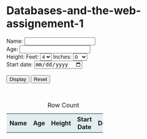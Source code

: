 # Databases-and-the-web-assignement-1

<!DOCTYPE html>
<html>
<head>
<title>Gym Membership</title>
<style type = "text/css">
	.T1table{
		width: 50%;
	}
	.T1table tr {
		background: #e0eeef
	}
	.T1table tr:nth-child(odd){
		background: #e0eeef
	}
	.T1table tr:nth-child(even){
		background: #d3d3d3
	}
th {
  height: 25px;
}
tr {
  height: 25px;
}
</style>

</head>

<body>
<form id="mainForm" name = "mainForm">
Name: <input id = "yourname" name ="yourname" type = "text" /><br />
Age: <input id = "age" name="age" type="number" /><br />
Height: Feet: <select id = "HeightInFeet" name = "HeightInFeet">
	<option value ="4"> 4</option>
	<option value ="5"> 5</option>
	<option value ="6"> 6</option>
</select>
Inches: <select id = "HeightInInches" name = "HeightInInches">
	<option value ="0"> 0</option>
	<option value ="1"> 1</option>
	<option value ="2"> 2</option>
	<option value ="3"> 3</option>
	<option value ="4"> 4</option>
	<option value ="5"> 5</option>
	<option value ="6"> 6</option>
	<option value ="7"> 7</option>
	<option value ="8"> 8</option>
	<option value ="9"> 9</option>
	<option value ="10">10</option>
	<option value ="11">11</option>
</select><br />
Start date: <input id = "startdate" name ="startdate" type="date" /><br/><br/>
<input type ="button" value ="Display" onClick ="submitForm();"/>
<input type="reset" value="Reset">
</form></br>
<table id = "dataTable" class = "T1table">
<caption>Row Count</caption>
	<tr> <th>Name</th> <th>Age</th> <th>Height</th> <th>Start Date</th> <th>Delete</th>
</table>

<script>
function updateCaption() {
	document.getElementById("dataTable").deleteCaption();
	var rowCount = document.getElementById("dataTable").rows.length - 1;
	var table = document.getElementById("dataTable").createCaption();
	table.innerHTML = "Row Count = " + rowCount;
}

function submitForm()
{
	//var nameValid = checkName(document.getElementById("yourname").value);
	var ageValid = checkAge(document.getElementById("age").value);
	var dateValid = checkDate(document.getElementById("startdate").value);
	
	if (dateValid && ageValid) {
		// Data is valid - add row to table
		addRow();
		// Update caption
		updateCaption();
		// Reset form
		var formName = document.getElementById("mainForm");
		formName.reset();
	}
}

function checkName(name) 
{
	var invalid = /[^a-z A-Z]/;
	if (name == "" || invalid.test(name)) {
		alert( "Please enter a valid name");
		return false;
	}
	return true;
}

function checkAge(str) 
{
	age = parseInt(str);
	if ( isNaN(age) || age < 18 || age >60) {
		alert( "Age entered is not valid (must be between 18 & 60)");
		return false;
	}
   return true;
}

function checkDate(date)
{
	var d = new Date(date);
	var year = d.getFullYear();
	if (year != 2020 ){
		alert("Start date must be in 2020");
		return false;
	}
	return true;
}
function addRow() 
{
	var table = document.getElementById('dataTable');
	var tr = table.insertRow(1);
	var bcolor;
	var rowCount = document.getElementById("dataTable").rows.length - 1;
	
	if (rowCount % 2 == 1){
		bcolor = "#e0eeef";
	}
	else{
		bcolor = "#d3d3d3";
	}
	
	var td = document.createElement('td');
	td = tr.insertCell(0)
	var e = document.createElement('input');
    e.setAttribute('type', 'text');
	e.style.backgroundColor = bcolor;
    e.setAttribute('value', document.getElementById("yourname").value);
	td.appendChild(e);
	
	var td = document.createElement('td');
	td = tr.insertCell(1)
	var e = document.createElement('input');
    e.setAttribute('type', 'text');
	e.style.backgroundColor = bcolor;
    e.setAttribute('value', document.getElementById("age").value);
	td.appendChild(e);
	
	var td = document.createElement('td');
	td = tr.insertCell(2)
	var e = document.createElement('input');
    e.setAttribute('type', 'text');
	e.style.backgroundColor = bcolor;
    e.setAttribute('value', document.getElementById("HeightInFeet").value + " " + document.getElementById("HeightInInches").value);
	td.appendChild(e);
	
	var td = document.createElement('td');
	td = tr.insertCell(3)
	var e = document.createElement('input');
    e.setAttribute('type', 'text');
	e.style.backgroundColor = bcolor;
    e.setAttribute('value', document.getElementById("startdate").value);
	td.appendChild(e);
	
	var td = document.createElement('td');
	td = tr.insertCell(4)
    var button = document.createElement('input');
    button.setAttribute('type', 'button');
    button.setAttribute('value', 'Delete');
    button.setAttribute('onclick', 'deleteRow(this)');
    td.appendChild(button);
}

function deleteRow(row)
{
	var i = row.parentNode.parentNode.rowIndex;
	document.getElementById("dataTable").deleteRow(i);
	updateCaption();
}
   
</script>
</body>

</html>
